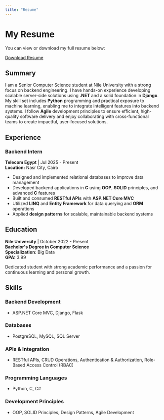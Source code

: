 ```yaml
---
title: "Resume"
---
```


# My Resume

You can view or download my full resume below:

[Download Resume](../resume.pdf)

## Summary

I am a Senior Computer Science student at Nile University with a strong focus on backend engineering. I have hands-on experience developing scalable server-side solutions using **.NET** and a solid foundation in **Django**. My skill set includes **Python** programming and practical exposure to machine learning, enabling me to integrate intelligent features into backend systems. I follow **Agile** development principles to ensure efficient, high-quality software delivery and enjoy collaborating with cross-functional teams to create impactful, user-focused solutions.

## Experience

### Backend Intern
**Telecom Egypt** | Jul 2025 - Present  
**Location:** Nasr City, Cairo

- Designed and implemented relational databases to improve data management
- Developed backend applications in **C** using **OOP**, **SOLID** principles, and advanced **C** features
- Built and consumed **RESTful APIs** with **ASP.NET Core MVC**
- Utilized **LINQ** and **Entity Framework** for data querying and **ORM** operations
- Applied **design patterns** for scalable, maintainable backend systems

## Education

**Nile University** | October 2022 - Present  
**Bachelor's Degree in Computer Science**  
**Specialization:** Big Data  
**GPA:** 3.99

Dedicated student with strong academic performance and a passion for continuous learning and personal growth.

## Skills

### Backend Development
- ASP.NET Core MVC, Django, Flask

### Databases
- PostgreSQL, MySQL, SQL Server

### APIs & Integration
- RESTful APIs, CRUD Operations, Authentication & Authorization, Role-Based Access Control (RBAC)

### Programming Languages
- Python, C, C#

### Development Principles
- OOP, SOLID Principles, Design Patterns, Agile Development


